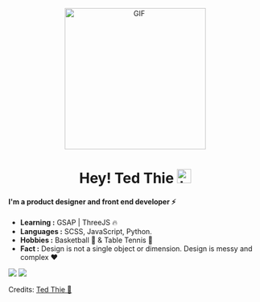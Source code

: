 <p align="center">
<img alt="GIF" src="https://media3.giphy.com/media/5WJ6K7XnP2K2p3VWft/giphy.gif?cid=ecf05e47g92db48m8xnuxqp1rmfn2fx0ru3rwyxgqcxm2e7s&rid=giphy.gif&ct=g" height="280" />
<p/>

<h1 align="center"> Hey! Ted Thie <img src="https://user-images.githubusercontent.com/1303154/88677602-1635ba80-d120-11ea-84d8-d263ba5fc3c0.gif" width="28px" alt="hi"></h1>

<h4>I'm a product designer and front end developer ⚡</h4>

-  **Learning :** GSAP | ThreeJS :fire:    
-  **Languages :** SCSS, JavaScript, Python.
-  **Hobbies :** Basketball :basketball: & Table Tennis 🏓
-  **Fact :** Design is not a single object or dimension. Design is messy and complex  :heart:

<a target="_blank" href="https://www.linkedin.com/in/ted-thie-149250132/"><img src="https://img.shields.io/badge/-LinkedIn-0077B5?style=for-the-badge&logo=Linkedin&logoColor=white"></img></a>
<a target="_blank" href="https://medium.com/@teddy_thie"><img src="https://img.shields.io/badge/-Medium-12100E?style=for-the-badge&logo=Medium&logoColor=white"></img></a>

Credits: [Ted Thie 🚀](https://github.com/teddy-thie)
